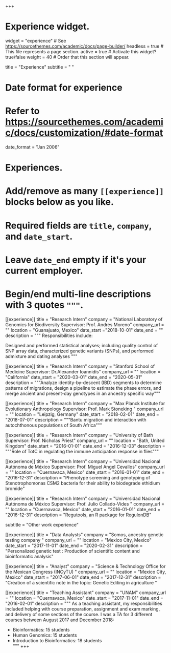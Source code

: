 +++
# Experience widget.
widget = "experience"  # See https://sourcethemes.com/academic/docs/page-builder/
headless = true  # This file represents a page section.
active = true  # Activate this widget? true/false
weight = 40  # Order that this section will appear.

title = "Experience"
subtitle = " "

# Date format for experience
#   Refer to https://sourcethemes.com/academic/docs/customization/#date-format
date_format = "Jan 2006"

# Experiences.
#   Add/remove as many `[[experience]]` blocks below as you like.
#   Required fields are `title`, `company`, and `date_start`.
#   Leave `date_end` empty if it's your current employer.
#   Begin/end multi-line descriptions with 3 quotes `"""`.
[[experience]]
  title = "Research Intern"
  company = "National Laboratory of Genomics for Biodiversity Supervisor: Prof. Andrés Moreno"
  company_url = ""
  location = "Guanajuato, Mexico"
  date_start ="2018-10-01"
  date_end = ""
  description = """
  Responsibilities include:
  
 Designed and performed statistical analyses; including quality control of SNP array data, characterized genetic variants (SNPs), and performed admixture and dating analyses
  """

[[experience]]
  title = "Research Intern"
  company = "Stanford School of Medicine Supervisor: Dr.Alexander Ioannidis"
  company_url = ""
  location = "California"
  date_start = "2020-03-01"
  date_end = "2020-05-31"
  description = """Analyze identity-by-descent (IBD) segments to determine patterns of migrations,  design a pipeline to estimate the phase errors, and merge ancient and present-day genotypes in an ancestry specific way"""


[[experience]]
  title = "Research Intern"
  company = "Max Planck Institute for Evolutionary Anthropology Supervisor: Prof. Mark Stoneking "
  company_url = ""
  location = "Leipzig, Germany"
  date_start = "2018-02-01"
  date_end = "2018-07-01"
  description = """Bantu migration and interaction with autochthonous populations of South Africa"""
  
  
[[experience]]
  title = "Research Intern"
  company = "University of Bath Supervisor: Prof. Nicholas Priest"
  company_url = ""
  location = "Bath, United Kingdom"
  date_start = "2016-01-01"
  date_end = "2016-12-03"
  description = """Role of TotC in regulating the immune anticipation response in flies"""
  
  
  [[experience]]
  title = "Research Intern"
  company = "Universidad Nacional Autónoma de México Supervisor: Prof. Miguel Angel Cevallos"
  company_url = ""
  location = "Cuernavaca, Mexico"
  date_start = "2016-01-01"
  date_end = "2016-12-31"
  description = "Phenotype screening and genotyping of Stenotrophomonas CSM2 bacteria for their ability to biodegrade  ethidium bromide"


[[experience]]
  title = "Research Intern"
  company = "Universidad Nacional Autónoma de México Supervisor: Prof. Julio Collado-Vides "
  company_url = ""
  location = "Cuernavaca, Mexico"
  date_start = "2016-01-01"
  date_end = "2016-12-31"
  description = "Regutools, an R package for RegulonDB"

subtitle = "Other work experience"  
  
  [[experience]]
  title = "Data Analysts"
  company = "Somos, ancestry genetic testing company  "
  company_url = ""
  location = "Mexico City, Mexico"
  date_start = "2017-11-01"
  date_end = "2020-02-31"
  description = "Personalized genetic test : Production of scientific content and bioinformatic analysis"
  
   [[experience]]
  title = "Analyst"
  company = "Science & Technology Office for the Mexican Congress (INCyTU)  "
  company_url = ""
  location = "Mexico City, Mexico"
  date_start = "2017-06-01"
  date_end = "2017-12-31"
  description = "Creation of a scientific note in the topic: Genetic Editing in agriculture "
  
  [[experience]]
  title = "Teaching Assistant"
  company = "UNAM"
  company_url = ""
  location = "Cuernavaca, Mexico"
  date_start = "2017-11-01"
  date_end = "2016-02-01"
  description = """
  As a teaching assistant, my responsibilities included helping with course preparation, assignment and exam marking, and delivery of some sections of the course. 
I  was a TA for 3 different courses between August 2017 and December 2018:

  * Bioinformatics: 15 students
  * Human Genomics: 15 students 
  * Introduction to Bioinformatics: 18 students  
  """
+++
